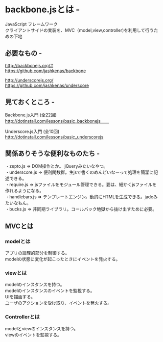 # backbone.jsとは - 

JavaScript フレームワーク  
クライアントサイドの実装を、MVC（model,view,controller)を利用して行うための下地　　


## 必要なもの - 

http://backbonejs.org/#  
https://github.com/jashkenas/backbone  

http://underscorejs.org/  
https://github.com/jashkenas/underscore  


## 見ておくところ -

Backbone.js入門 (全22回)  
http://dotinstall.com/lessons/basic_backbonejs　　 

Underscore.js入門 (全10回)  
http://dotinstall.com/lessons/basic_underscorejs  



## 関係ありそうな便利なものたち -

・zepto.js => DOM操作とか。 jQueryみたいなやつ。  
・underscore.js => 便利関数群。生jsで書くのめんどいなーって処理を簡潔に記述できる。  
・require.js => jsファイルをモジュール管理できる。要は、細かくjsファイルを作れるようになる。  
・handlebars.js => テンプレートエンジン。動的にHTMLを生成できる。jadeみたいなもん。  
・bucks.js => 非同期ライブラリ。コールバック地獄から抜け出すために必要。  


## MVCとは  

### modelとは  
アプリの論理的部分を制御する。  
modelの状態に変化が起こったときにイベントを発火する。
  
### viewとは  
modelのインスタンスを持つ。    
modelのインスタンスのイベントを監視する。  
UIを描画する。  
ユーザのアクションを受け取り、イベントを発火する。  

### Controllerとは  
modelとviewのインスタンスを持つ。  
viewのイベントを監視する。







